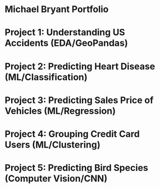 # Michael Bryant Portfolio

# Project 1: Understanding US Accidents (EDA/GeoPandas)

# Project 2: Predicting Heart Disease (ML/Classification)

# Project 3: Predicting Sales Price of Vehicles (ML/Regression)

# Project 4: Grouping Credit Card Users (ML/Clustering)

# Project 5: Predicting Bird Species (Computer Vision/CNN)
